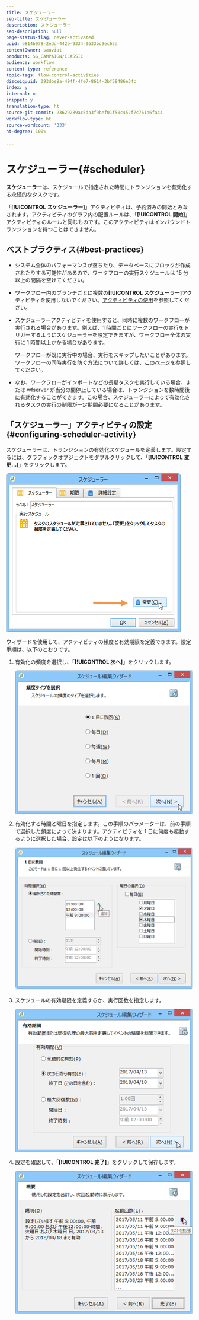 ```yaml
---
title: スケジューラー
seo-title: スケジューラー
description: スケジューラー
seo-description: null
page-status-flag: never-activated
uuid: e814b978-2edd-442e-9334-9633bc9ec63a
contentOwner: sauviat
products: SG_CAMPAIGN/CLASSIC
audience: workflow
content-type: reference
topic-tags: flow-control-activities
discoiquuid: 093dbe8a-494f-4fe7-8614-3bf58486e34c
index: y
internal: n
snippet: y
translation-type: ht
source-git-commit: 23629289ac5da3f9bef01f50c452f7c761a6fa44
workflow-type: ht
source-wordcount: '333'
ht-degree: 100%

---
```



# スケジューラー{#scheduler}

**スケジューラー**&#x200B;は、スケジュールで指定された時間にトランジションを有効化する永続的なタスクです。

「**[!UICONTROL スケジューラー]**」アクティビティは、予約済みの開始とみなされます。アクティビティのグラフ内の配置ルールは、「**[!UICONTROL 開始]**」アクティビティのルールと同じものです。このアクティビティはインバウンドトランジションを持つことはできません。

## ベストプラクティス{#best-practices}

* システム全体のパフォーマンスが落ちたり、データベースにブロックが作成されたりする可能性があるので、ワークフローの実行スケジュールは 15 分以上の間隔を空けてください。

* ワークフロー内のブランチごとに複数の&#x200B;**[!UICONTROL スケジューラー]**&#x200B;アクティビティを使用しないでください。[アクティビティの使用](../../workflow/using/workflow-best-practices.md#using-activities)を参照してください。

* スケジューラーアクティビティを使用すると、同時に複数のワークフローが実行される場合があります。例えば、1 時間ごとにワークフローの実行をトリガーするようにスケジューラーを設定できますが、ワークフロー全体の実行に 1 時間以上かかる場合があります。

   ワークフローが既に実行中の場合、実行をスキップしたいことがあります。ワークフローの同時実行を防ぐ方法について詳しくは、[このページ](../../workflow/using/monitoring-workflow-execution.md#preventing-simultaneous-multiple-executions)を参照してください。

* なお、ワークフローがインポートなどの長期タスクを実行している場合、または wfserver が当分の間停止している場合は、トランジションを数時間後に有効化することができます。この場合、スケジューラーによって有効化されるタスクの実行の制限が一定期間必要になることがあります。

## 「スケジューラー」アクティビティの設定 {#configuring-scheduler-activity}

スケジューラーは、トランジションの有効化スケジュールを定義します。設定するには、グラフィックオブジェクトをダブルクリックして、「**[!UICONTROL 変更...]**」をクリックします。

![](assets/s_user_segmentation_scheduler.png)

ウィザードを使用して、アクティビティの頻度と有効期限を定義できます。設定手順は、以下のとおりです。

1. 有効化の頻度を選択し、「**[!UICONTROL 次へ]**」をクリックします。

   ![](assets/s_user_segmentation_scheduler2.png)

1. 有効化する時間と曜日を指定します。この手順のパラメーターは、前の手順で選択した頻度によって決まります。アクティビティを 1 日に何度も起動するように選択した場合、設定は以下のようになります。

   ![](assets/s_user_segmentation_scheduler3.png)

1. スケジュールの有効期限を定義するか、実行回数を指定します。

   ![](assets/s_user_segmentation_scheduler4.png)

1. 設定を確認して、「**[!UICONTROL 完了]**」をクリックして保存します。

   ![](assets/s_user_segmentation_scheduler5.png)
